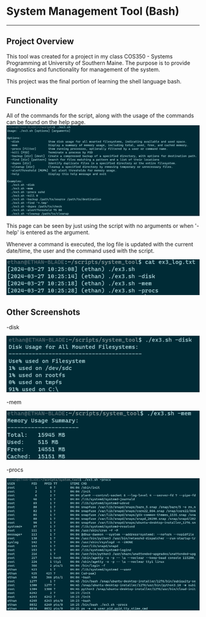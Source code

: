 # System Management Tool (Bash)
--------------------------------

<h2>Project Overview</h2>
This tool was created for a project in my class COS350 - Systems Programming at University of Southern Maine.
The purpose is to provide diagnostics and functionality for management of the system.

This project was the final portion of learning the shell language bash.

<h2>Functionality</h2>

All of the commands for the script, along with the usage of the commands can be found on the help page.
<img src="https://github.com/EthanGilles/System-Management-Tool/blob/4cc901eeabbe1ce8bbab8d1bc604d4bf0c370e42/Images/help_page.png">

This page can be seen by just using the script with no arguments or when '-help' is entered as the argument.

Whenever a command is executed, the log file is updated with the current date/time, the user and the command used with the script.

<img src="https://github.com/EthanGilles/System-Management-Tool/blob/44a756eb65f2e1534a3e2bbe704c081176481d66/images/logfile.png">

<h2>Other Screenshots</h2>

-disk

<img src="https://github.com/EthanGilles/System-Management-Tool/blob/44a756eb65f2e1534a3e2bbe704c081176481d66/images/disk.png">

-mem

<img src="https://github.com/EthanGilles/System-Management-Tool/blob/44a756eb65f2e1534a3e2bbe704c081176481d66/images/memory.png">

-procs

<img src="https://github.com/EthanGilles/System-Management-Tool/blob/44a756eb65f2e1534a3e2bbe704c081176481d66/images/procs.png">
